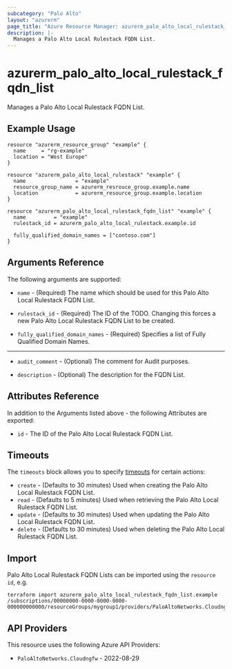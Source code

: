 ```yaml
---
subcategory: "Palo Alto"
layout: "azurerm"
page_title: "Azure Resource Manager: azurerm_palo_alto_local_rulestack_fqdn_list"
description: |-
  Manages a Palo Alto Local Rulestack FQDN List.
---
```


# azurerm_palo_alto_local_rulestack_fqdn_list

Manages a Palo Alto Local Rulestack FQDN List.

## Example Usage

```hcl
resource "azurerm_resource_group" "example" {
  name     = "rg-example"
  location = "West Europe"
}

resource "azurerm_palo_alto_local_rulestack" "example" {
  name                = "example"
  resource_group_name = azurerm_resrouce_group.example.name
  location            = azurerm_resource_group.example.location
}

resource "azurerm_palo_alto_local_rulestack_fqdn_list" "example" {
  name         = "example"
  rulestack_id = azurerm_palo_alto_local_rulestack.example.id

  fully_qualified_domain_names = ["contoso.com"]
}
```

## Arguments Reference

The following arguments are supported:

* `name` - (Required) The name which should be used for this Palo Alto Local Rulestack FQDN List.

* `rulestack_id` - (Required) The ID of the TODO. Changing this forces a new Palo Alto Local Rulestack FQDN List to be created.

* `fully_qualified_domain_names` - (Required) Specifies a list of Fully Qualified Domain Names.

---

* `audit_comment` - (Optional) The comment for Audit purposes.

* `description` - (Optional) The description for the FQDN List.

## Attributes Reference

In addition to the Arguments listed above - the following Attributes are exported: 

* `id` - The ID of the Palo Alto Local Rulestack FQDN List.

## Timeouts

The `timeouts` block allows you to specify [timeouts](https://www.terraform.io/language/resources/syntax#operation-timeouts) for certain actions:

* `create` - (Defaults to 30 minutes) Used when creating the Palo Alto Local Rulestack FQDN List.
* `read` - (Defaults to 5 minutes) Used when retrieving the Palo Alto Local Rulestack FQDN List.
* `update` - (Defaults to 30 minutes) Used when updating the Palo Alto Local Rulestack FQDN List.
* `delete` - (Defaults to 30 minutes) Used when deleting the Palo Alto Local Rulestack FQDN List.

## Import

Palo Alto Local Rulestack FQDN Lists can be imported using the `resource id`, e.g.

```shell
terraform import azurerm_palo_alto_local_rulestack_fqdn_list.example /subscriptions/00000000-0000-0000-0000-000000000000/resourceGroups/mygroup1/providers/PaloAltoNetworks.Cloudngfw/localRulestacks/myLocalRulestack/fqdnLists/myFQDNList1
```

## API Providers
<!-- This section is generated, changes will be overwritten -->
This resource uses the following Azure API Providers:

* `PaloAltoNetworks.Cloudngfw` - 2022-08-29
